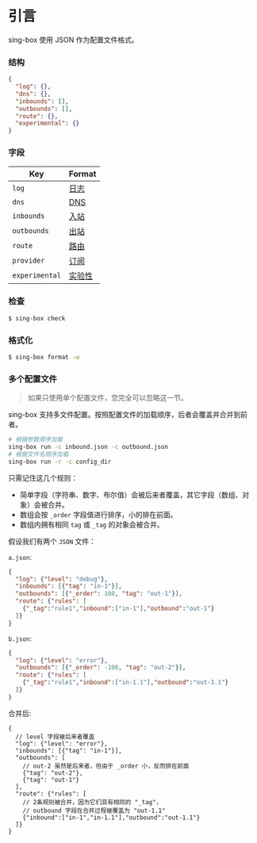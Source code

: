 # 引言

sing-box 使用 JSON 作为配置文件格式。

### 结构

```json
{
  "log": {},
  "dns": {},
  "inbounds": [],
  "outbounds": [],
  "route": {},
  "experimental": {}
}
```

### 字段

| Key            | Format                |
|----------------|-----------------------|
| `log`          | [日志](./log)           |
| `dns`          | [DNS](./dns)          |
| `inbounds`     | [入站](./inbound)       |
| `outbounds`    | [出站](./outbound)      |
| `route`        | [路由](./route)         |
| `provider`     | [订阅](./provider)      |
| `experimental` | [实验性](./experimental) |

### 检查

```bash
$ sing-box check
```

### 格式化

```bash
$ sing-box format -w
```

### 多个配置文件

> 如果只使用单个配置文件，您完全可以忽略这一节。

sing-box 支持多文件配置。按照配置文件的加载顺序，后者会覆盖并合并到前者。

```bash
# 根据参数顺序加载
sing-box run -c inbound.json -c outbound.json
# 根据文件名顺序加载
sing-box run -r -c config_dir
```

只需记住这几个规则：

- 简单字段（字符串、数字、布尔值）会被后来者覆盖，其它字段（数组、对象）会被合并。
- 数组会按 `_order` 字段值进行排序，小的排在前面。
- 数组内拥有相同 `tag` 或 `_tag` 的对象会被合并。

假设我们有两个 `JSON` 文件：

`a.json`:

```json
{
  "log": {"level": "debug"},
  "inbounds": [{"tag": "in-1"}],
  "outbounds": [{"_order": 100, "tag": "out-1"}],
  "route": {"rules": [
    {"_tag":"rule1","inbound":["in-1"],"outbound":"out-1"}
  ]}
}
```

`b.json`:

```json
{
  "log": {"level": "error"},
  "outbounds": [{"_order": -100, "tag": "out-2"}],
  "route": {"rules": [
    {"_tag":"rule1","inbound":["in-1.1"],"outbound":"out-1.1"}
  ]}
}
```

合并后:

```jsonc
{
  // level 字段被后来者覆盖
  "log": {"level": "error"},
  "inbounds": [{"tag": "in-1"}],
  "outbounds": [
    // out-2 虽然是后来者，但由于 _order 小，反而排在前面
    {"tag": "out-2"}, 
    {"tag": "out-1"}
  ],
  "route": {"rules": [
    // 2条规则被合并，因为它们具有相同的 "_tag"，
    // outbound 字段在合并过程被覆盖为 "out-1.1"
    {"inbound":["in-1","in-1.1"],"outbound":"out-1.1"}
  ]}
}
```
